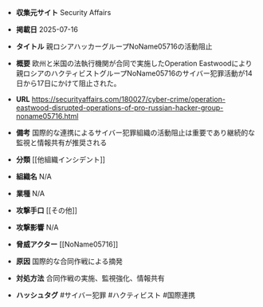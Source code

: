 - **収集元サイト**
Security Affairs

- **掲載日**
2025-07-16

- **タイトル**
親ロシアハッカーグループNoName05716の活動阻止

- **概要**
欧州と米国の法執行機関が合同で実施したOperation Eastwoodにより親ロシアのハクティビストグループNoName05716のサイバー犯罪活動が14日から17日にかけて阻止された。

- **URL**
https://securityaffairs.com/180027/cyber-crime/operation-eastwood-disrupted-operations-of-pro-russian-hacker-group-noname05716.html

- **備考**
国際的な連携によるサイバー犯罪組織の活動阻止は重要であり継続的な監視と情報共有が推奨される

- **分類**
[[他組織インシデント]]

- **組織名**
N/A

- **業種**
N/A

- **攻撃手口**
[[その他]]

- **攻撃影響**
N/A

- **脅威アクター**
[[NoName05716]]

- **原因**
国際的な合同作戦による摘発

- **対処方法**
合同作戦の実施、監視強化、情報共有

- **ハッシュタグ**
#サイバー犯罪 #ハクティビスト #国際連携
